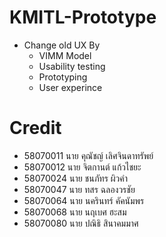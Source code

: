 # KMITL-Prototype

- Change old UX By
    - VIMM Model
    - Usability testing
    - Prototyping
    - User experince
    
# Credit

- 58070011 นาย คุณัชญ์  เลิศจินดาทรัพย์
- 58070012 นาย จิตกานต์ แก้วไชยะ
- 58070024 นาย ชนภัทร  ผิวคำ
- 58070047 นาย ทสร ฉลองวรชัย
- 58070064 นาย นครินทร์ คัคนัมพร
- 58070068 นาย นฤเบศ  ฮะสม
- 58070080 นาย ปณิธิ สินาคมมาศ
